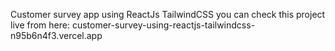 Customer survey app using ReactJs TailwindCSS
you can check this project live from here:
customer-survey-using-reactjs-tailwindcss-n95b6n4f3.vercel.app
